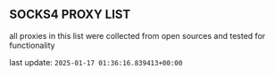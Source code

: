 ## SOCKS4 PROXY LIST

all proxies in this list were collected from open sources and tested for functionality

last update: `2025-01-17 01:36:16.839413+00:00`